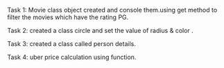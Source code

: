 Task 1: Movie class object created and console them.using get method to filter the movies which have the rating PG.

Task 2: created a class circle and set the value of radius & color .

Task 3: created a class called person details.

Task 4: uber price calculation using function.